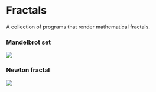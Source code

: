 # Fractals
A collection of programs that render mathematical fractals.

### Mandelbrot set 
![](mandelbrot_set/output.ppm)

### Newton fractal
![](newton_fractal/output.ppm)